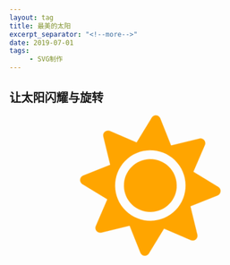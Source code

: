 ```yaml
---
layout: tag
title: 最美的太阳
excerpt_separator: "<!--more-->"
date: 2019-07-01
tags:
     - SVG制作
---
```


## 让太阳闪耀与旋转
<!--more-->

<center>
<div class="sun" >
<svg aria-hidden="true" focusable="false" data-prefix="fas" data-icon="sun" class="svg-inline--fa fa-sun fa-w-16" role="img" xmlns="http://www.w3.org/2000/svg" viewBox="0 0 512 512">
<path fill="orange" d="M256 160c-52.9 0-96 43.1-96 96s43.1 96 96 96 96-43.1 96-96-43.1-96-96-96zm246.4 80.5l-94.7-47.3 33.5-100.4c4.5-13.6-8.4-26.5-21.9-21.9l-100.4 33.5-47.4-94.8c-6.4-12.8-24.6-12.8-31 0l-47.3 94.7L92.7 70.8c-13.6-4.5-26.5 8.4-21.9 21.9l33.5 100.4-94.7 47.4c-12.8 6.4-12.8 24.6 0 31l94.7 47.3-33.5 100.5c-4.5 13.6 8.4 26.5 21.9 21.9l100.4-33.5 47.3 94.7c6.4 12.8 24.6 12.8 31 0l47.3-94.7 100.4 33.5c13.6 4.5 26.5-8.4 21.9-21.9l-33.5-100.4 94.7-47.3c13-6.5 13-24.7.2-31.1zm-155.9 106c-49.9 49.9-131.1 49.9-181 0-49.9-49.9-49.9-131.1 0-181 49.9-49.9 131.1-49.9 181 0 49.9 49.9 49.9 131.1 0 181z"></path></svg>
</div>

<style>
.sun {width: 50%}
.sun {
 animation: rotate 5s infinite;
 animation-timing-function:linear;
}
@keyframes rotate{
0% { transform:rotate(0deg);}
100% { transform : rotate(360deg)}
       	
}
</style>


